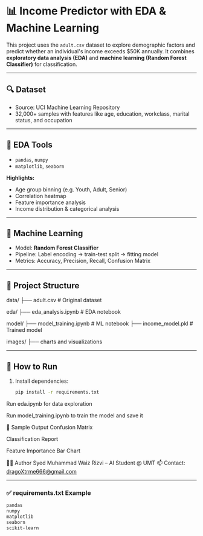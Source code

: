 # 📊 Income Predictor with EDA & Machine Learning

This project uses the `adult.csv` dataset to explore demographic factors and predict whether an individual's income exceeds $50K annually. It combines **exploratory data analysis (EDA)** and **machine learning (Random Forest Classifier)** for classification.

---

## 🔍 Dataset

- Source: UCI Machine Learning Repository
- 32,000+ samples with features like age, education, workclass, marital status, and occupation

---

## 🧪 EDA Tools

- `pandas`, `numpy`
- `matplotlib`, `seaborn`

**Highlights:**
- Age group binning (e.g. Youth, Adult, Senior)
- Correlation heatmap
- Feature importance analysis
- Income distribution & categorical analysis

---

## 🤖 Machine Learning

- Model: **Random Forest Classifier**
- Pipeline: Label encoding → train-test split → fitting model
- Metrics: Accuracy, Precision, Recall, Confusion Matrix

---

## 📁 Project Structure

data/
├── adult.csv # Original dataset

eda/
├── eda_analysis.ipynb # EDA notebook

model/
├── model_training.ipynb # ML notebook
├── income_model.pkl # Trained model

images/
├── charts and visualizations

---

## 📝 How to Run

1. Install dependencies:
   ```bash
   pip install -r requirements.txt
Run eda.ipynb for data exploration

Run model_training.ipynb to train the model and save it

📸 Sample Output
Confusion Matrix

Classification Report

Feature Importance Bar Chart

👨‍💻 Author
Syed Muhammad Waiz Rizvi – AI Student @ UMT
📫 Contact: dragoXtrme666@gmail.com

---

### ✅ requirements.txt Example

```txt
pandas
numpy
matplotlib
seaborn
scikit-learn
